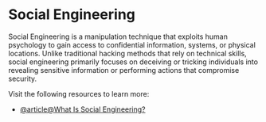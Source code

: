 # Social Engineering

Social Engineering is a manipulation technique that exploits human psychology to gain access to confidential information, systems, or physical locations. Unlike traditional hacking methods that rely on technical skills, social engineering primarily focuses on deceiving or tricking individuals into revealing sensitive information or performing actions that compromise security.

Visit the following resources to learn more:

- [@article@What Is Social Engineering?](https://www.cisco.com/c/en/us/products/security/what-is-social-engineering.html)
